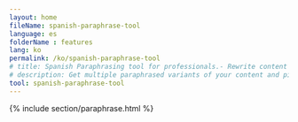 ```yaml
---
layout: home
fileName: spanish-paraphrase-tool
language: es
folderName : features
lang: ko
permalink: /ko/spanish-paraphrase-tool
# title: Spanish Paraphrasing tool for professionals.- Rewrite content online for free.
# description: Get multiple paraphrased variants of your content and pick the best variant for your use case. Only tool which provides this feature. Try it out now !
tool: spanish-paraphrase-tool
---
```

{% include section/paraphrase.html %}